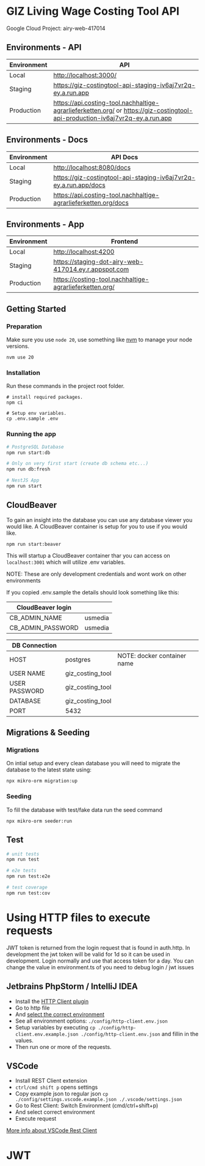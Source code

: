 # GIZ Living Wage Costing Tool API

Google Cloud Project: airy-web-417014

## Environments - API

| Environment | API                                                                                                                               |
| ----------- | --------------------------------------------------------------------------------------------------------------------------------- |
| Local       | <http://localhost:3000/>                                                                                                          |
| Staging     | <https://giz-costingtool-api-staging-iv6aj7vr2q-ey.a.run.app>                                                                     |
| Production  | <https://api.costing-tool.nachhaltige-agrarlieferketten.org/> or <https://giz-costingtool-api-production-iv6aj7vr2q-ey.a.run.app> |

## Environments - Docs

| Environment | API Docs                                                           |
| ----------- | ------------------------------------------------------------------ |
| Local       | <http://localhost:8080/docs>                                       |
| Staging     | <https://giz-costingtool-api-staging-iv6aj7vr2q-ey.a.run.app/docs> |
| Production  | <https://api.costing-tool.nachhaltige-agrarlieferketten.org/docs>  |

## Environments - App

| Environment | Frontend                                                   |
| ----------- | ---------------------------------------------------------- |
| Local       | <http://localhost:4200>                                    |
| Staging     | <https://staging-dot-airy-web-417014.ey.r.appspot.com> |
| Production  | <https://costing-tool.nachhaltige-agrarlieferketten.org/>  |

## Getting Started

### Preparation

Make sure you use `node 20`, use something like [nvm](https://github.com/nvm-sh/nvm) to manage your node versions.

```shell
nvm use 20
```

### Installation

Run these commands in the project root folder.

```shell
# install required packages.
npm ci

# Setup env variables.
cp .env.sample .env
```

### Running the app

```bash
# PostgreSQL Database
npm run start:db

# Only on very first start (create db schema etc...)
npm run db:fresh

# NestJS App
npm run start
```

## CloudBeaver

To gain an insight into the database you can use any database viewer you would like. A CloudBeaver container is setup for you to use if you would like.

```shell
npm run start:beaver
```

This will startup a CloudBeaver container thar you can access on `localhost:3001` which will utilize .env variables.

NOTE: These are only development credentials and wont work on other environments

If you copied .env.sample the details should look something like this:

| CloudBeaver login |         |
| ----------------- | ------- |
| CB_ADMIN_NAME     | usmedia |
| CB_ADMIN_PASSWORD | usmedia |

| DB Connection |                  |                             |
| ------------- | ---------------- | --------------------------- |
| HOST          | postgres         | NOTE: docker container name |
| USER NAME     | giz_costing_tool |                             |
| USER PASSWORD | giz_costing_tool |                             |
| DATABASE      | giz_costing_tool |                             |
| PORT          | 5432             |                             |

## Migrations & Seeding

### Migrations

On intial setup and every clean database you will need to migrate the database to the latest state using:

```shell
npx mikro-orm migration:up
```

### Seeding

To fill the database with test/fake data run the seed command

```shell
npx mikro-orm seeder:run
```

## Test

```bash
# unit tests
npm run test

# e2e tests
npm run test:e2e

# test coverage
npm run test:cov
```

# Using HTTP files to execute requests

JWT token is returned from the login request that is found in auth.http. In development the jwt token will be valid for 1d so it can be used in development. Login normally and use that access token for a day. You can change the value in environment.ts of you need to debug login / jwt issues

## Jetbrains PhpStorm / IntelliJ IDEA

-   Install the [HTTP Client plugin](https://www.jetbrains.com/help/phpstorm/http-client-in-product-code-editor.html)
-   Go to http file
-   And [select the correct environment](https://www.jetbrains.com/help/phpstorm/exploring-http-syntax.html#environment-variables)
-   See all environment options: `./config/http-client.env.json`
-   Setup variables by executing `cp ./config/http-client.env.example.json ./config/http-client.env.json` and fillin in the values.
-   Then run one or more of the requests.

## VSCode

-   Install REST Client extension
-   `ctrl/cmd shift p` opens settings
-   Copy example json to regular json `cp ./config/settings.vscode.example.json ./.vscode/settings.json`
-   Go to Rest Client: Switch Environment (cmd/ctrl+shift+p)
-   And select correct environment
-   Execute request

[More info about VSCode Rest Client](https://www.trpkovski.com/2023/03/19/setting-up-global-variables-in-the-rest-client-vs-code-extension)

# JWT
